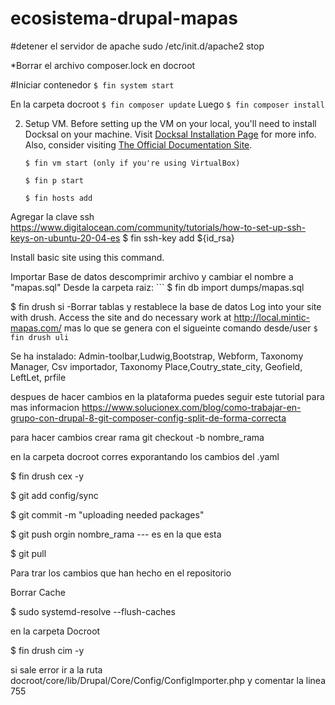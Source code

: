 # ecosistema-drupal-mapas

#detener el servidor de apache
  sudo /etc/init.d/apache2 stop

*Borrar el archivo composer.lock en docroot




#Iniciar contenedor
    ```
 $ fin system start
    ```

En la carpeta docroot
    ```
 $ fin composer update
     ```
 Luego
     ```
 $ fin composer install
    ```
    
2. Setup VM.
Before setting up the VM on your local, you'll need to install Docksal on your machine. Visit [Docksal Installation Page](https://docksal.io/installation) for more info. Also, consider visiting [The Official Documentation Site](https://docs.docksal.io/).
    ```
    $ fin vm start (only if you're using VirtualBox)
    ```
    ```
    $ fin p start
    ```
    ```
    $ fin hosts add
    ```


Agregar la clave ssh https://www.digitalocean.com/community/tutorials/how-to-set-up-ssh-keys-on-ubuntu-20-04-es 
$ fin ssh-key add ${id_rsa}


Install basic site using this command.


Importar Base de datos descomprimir archivo y cambiar el nombre a "mapas.sql"
Desde la carpeta raiz:
    ```
    $ fin db import dumps/mapas.sql
    
 
 $ fin drush si -Borrar tablas y restablece la base de datos
Log into your site with drush. Access the site and do necessary work at http://local.mintic-mapas.com/ mas lo que se genera con el sigueinte comando desde/user
    ```
 $ fin drush uli
    ```
    
Se ha instalado:
Admin-toolbar,Ludwig,Bootstrap, Webform, Taxonomy Manager, Csv importador, Taxonomy Place,Coutry_state_city, Geofield, LeftLet, prfile

despues de hacer cambios en la plataforma puedes seguir este tutorial para mas informacion https://www.solucionex.com/blog/como-trabajar-en-grupo-con-drupal-8-git-composer-config-split-de-forma-correcta


para hacer cambios crear rama git checkout -b nombre_rama

en la carpeta docroot corres exporantando los cambios del .yaml

 $ fin drush cex -y

 $ git add config/sync

 $ git commit -m "uploading needed packages"

 $ git push orgin nombre_rama --- es en la que esta


 $ git pull 

Para trar los cambios que han hecho en el repositorio

Borrar Cache 

 $ sudo systemd-resolve --flush-caches


en la carpeta Docroot

 $ fin drush cim -y

si sale error ir a la ruta docroot/core/lib/Drupal/Core/Config/ConfigImporter.php y comentar la linea 755











